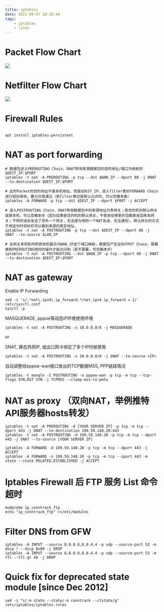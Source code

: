 ```yaml
---
title: iptables
date: 2021-09-07 10:39:44
tags: 
	- iptables
	- linux
---
```


# Packet Flow Chart

![](packet_flow10.png)

# Netfilter Flow Chart

![](Netfilter-packet-flow.svg.png)

# Firewall Rules

##
```
apt install iptables-persistent

```

#  NAT as port forwarding 
```
# 数据包进入PREROUTING Chain，DNAT修改来源数据包的目的地址/端口为映射的$DEST_IP:$PORT
iptables -t nat -A PREROUTING -p tcp --dst $WAN_IP --dport 80 -j DNAT --to-destination $DEST_IP:$PORT

# 此时Packet的目的地址不是本机地址，而是$DEST_IP，进入filter表的FORWARD Chain进行规则审核，要允许其通过（若filter表已是默认允许的，可以忽略本条）
iptables -A FORWARD -p tcp --dst $DEST_IP --dport $PORT -j ACCEPT

# 进入POSTROUTING Chain，SNAT修改数据包中的来源地址为本网关；若目的机的默认网关就是本机，可以忽略本步（因为如果是目的机的默认网关，不管发往哪里的包都是发回来本网关；不然的话会发去了另外一个网关，无法成为相同一个NAT会话，无法通信）。默认网关的方式不用这句时目标机可以看到来源的真实地址。
iptables -t nat -A POSTROUTING -p tcp --dst $DEST_IP --dport 80 -j SNAT --to-source $LAN_IP

# 在网关本机和内网其他机器访问WAN_IP这个端口映射，数据包产生在OUTPUT Chain，需要做和PREROUTING相同的操作才能访问到（若不需要，可忽略本步）
iptables -t nat -A POSTROUTING --dst $WAN_IP -p tcp --dport 80 -j DNAT --to-destination $DEST_IP:$PORT
```


# NAT as gateway 

Enable IP Forwarding
```
sed -i 's/.*net\.ipv4\.ip_forward.*/net.ipv4.ip_forward = 1/' /etc/sysctl.conf
sysctl -p
```

MASQUERADE, pppoe等动态IP环境使用环境

```
iptables -t nat -A POSTROUTING -s 10.0.0.0/8 -j MASQUERADE
```

or

SNAT, 静态外网IP, 或出口网卡绑定了多个IP时候使用
```
iptables -t nat -A POSTROUTING -s 10.0.0.0/8 -j SNAT --to-source <IP>
```

自动调整经pppoe-wan接口发出的TCP数据MSS, PPP链路情况
```
iptables -t mangle -I POSTROUTING -o pppoe-wan -p tcp -m tcp --tcp-flags SYN,RST SYN -j TCPMSS --clamp-mss-to-pmtu
```


#  NAT as proxy （双向NAT，举例推特API服务器hosts转发） 
```
iptables -t nat -A PREROUTING -d [YOUR SERVER IP] -p tcp -m tcp --dport 443 -j DNAT --to-destination 199.59.148.20:443 
iptables -t nat -A POSTROUTING -d 199.59.148.20 -p tcp -m tcp --dport 443 -j SNAT --to-source [YOUR SERVER IP]

iptables -A FORWARD -d 199.59.148.20 -p tcp -m tcp --dport 443 -j ACCEPT 
iptables -A FORWARD -s 199.59.148.20 -p tcp -m tcp --sport 443 -m state --state RELATED,ESTABLISHED -j ACCEPT 

```

#  Iptables Firewall 后 FTP 服务 List 命令超时 

```
modprobe ip_conntrack_ftp
echo "ip_conntrack_ftp" >>/etc/modules
```

# Filter DNS from GFW
```
iptables -A INPUT --source 8.8.8.8,8.8.4.4 -p udp --source-port 53 -m dscp ! --dscp 0x00 -j DROP
iptables -A INPUT --source 8.8.8.8,8.8.4.4 -p udp --source-port 53 -m ttl --ttl-gt 48 -j DROP 
```

#  Quick fix for deprecated state module [since Dec 2012]
```
sed -i "s/-m state --state/-m conntrack --ctstate/g" /etc/iptables/iptables.rules
```
